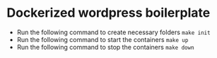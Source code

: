 # Dockerized wordpress boilerplate

* Run the following command to create necessary folders `make init`
* Run the following command to start the containers `make up`
* Run the following command to stop the containers `make down`

